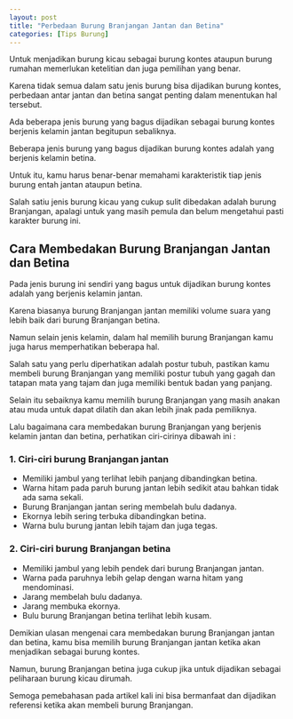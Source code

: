 ```yaml
---
layout: post
title: "Perbedaan Burung Branjangan Jantan dan Betina"
categories: [Tips Burung]
---
```


Untuk menjadikan burung kicau sebagai burung kontes ataupun burung rumahan memerlukan ketelitian dan juga pemilihan yang benar.

Karena tidak semua dalam satu jenis burung bisa dijadikan burung kontes, perbedaan antar jantan dan betina sangat penting dalam menentukan hal tersebut.

Ada beberapa jenis burung yang bagus dijadikan sebagai burung kontes berjenis kelamin jantan begitupun sebaliknya.

Beberapa jenis burung yang bagus dijadikan burung kontes adalah yang berjenis kelamin betina.

Untuk itu, kamu harus benar-benar memahami karakteristik tiap jenis burung entah jantan ataupun betina.

Salah satiu jenis burung kicau yang cukup sulit dibedakan adalah burung Branjangan, apalagi untuk yang masih pemula dan belum mengetahui pasti karakter burung ini.

## Cara Membedakan Burung Branjangan Jantan dan Betina

Pada jenis burung ini sendiri yang bagus untuk dijadikan burung kontes adalah yang berjenis kelamin jantan.

Karena biasanya burung Branjangan jantan memiliki volume suara yang lebih baik dari burung Branjangan betina.

Namun selain jenis kelamin, dalam hal memilih burung Branjangan kamu juga harus memperhatikan beberapa hal.

Salah satu yang perlu diperhatikan adalah postur tubuh, pastikan kamu membeli burung Branjangan yang memiliki postur tubuh yang gagah dan tatapan mata yang tajam dan juga memiliki bentuk badan yang panjang.

Selain itu sebaiknya kamu memilih burung Branjangan yang masih anakan atau muda untuk dapat dilatih dan akan lebih jinak pada pemiliknya.

Lalu bagaimana cara membedakan burung Branjangan yang berjenis kelamin jantan dan betina, perhatikan ciri-cirinya dibawah ini :

### 1. Ciri-ciri burung Branjangan jantan

- Memiliki jambul yang terlihat lebih panjang dibandingkan betina.
- Warna hitam pada paruh burung jantan lebih sedikit atau bahkan tidak ada sama sekali.
- Burung Branjangan jantan sering membelah bulu dadanya.
- Ekornya lebih sering terbuka dibandingkan betina.
- Warna bulu burung jantan lebih tajam dan juga tegas.

### 2. Ciri-ciri burung Branjangan betina

- Memiliki jambul yang lebih pendek dari burung Branjangan jantan.
- Warna pada paruhnya lebih gelap dengan warna hitam yang mendominasi.
- Jarang membelah bulu dadanya.
- Jarang membuka ekornya.
- Bulu burung Branjangan betina terlihat lebih kusam.

Demikian ulasan mengenai cara membedakan burung Branjangan jantan dan betina, kamu bisa memilih burung Branjangan jantan ketika akan menjadikan sebagai burung kontes.

Namun, burung Branjangan betina juga cukup jika untuk dijadikan sebagai peliharaan burung kicau dirumah.

Semoga pemebahasan pada artikel kali ini bisa bermanfaat dan dijadikan referensi ketika akan membeli burung Branjangan.